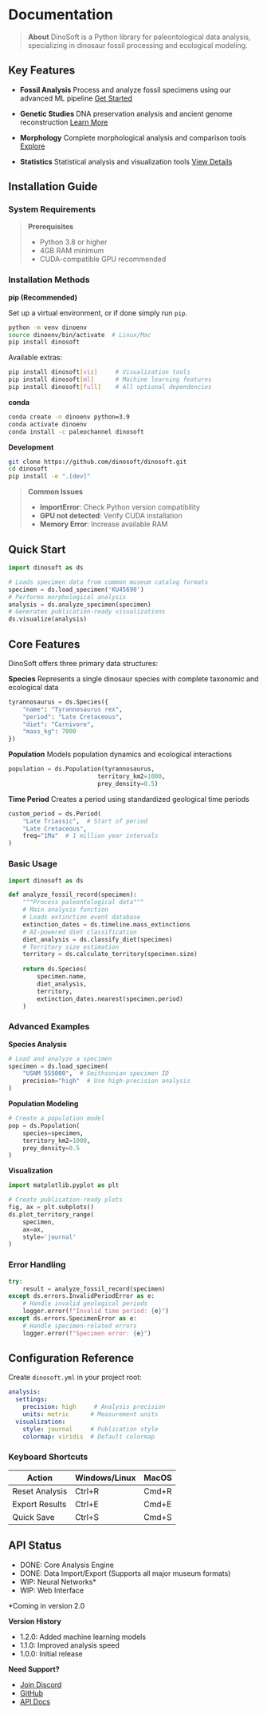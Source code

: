 # Documentation

> **About**
> DinoSoft is a Python library for paleontological data analysis, specializing in dinosaur fossil processing and ecological modeling.

## Key Features

- **Fossil Analysis**
    Process and analyze fossil specimens using our advanced ML pipeline
    [Get Started](https://example.com)

- **Genetic Studies**
    DNA preservation analysis and ancient genome reconstruction
    [Learn More](https://example.com)

- **Morphology**
    Complete morphological analysis and comparison tools
    [Explore](https://example.com)

- **Statistics**
    Statistical analysis and visualization tools
    [View Details](https://example.com)

## Installation Guide

### System Requirements

> **Prerequisites**
> - Python 3.8 or higher
> - 4GB RAM minimum
> - CUDA-compatible GPU recommended

### Installation Methods

**pip (Recommended)**

Set up a virtual environment, or if done simply run `pip`.
```bash
python -m venv dinoenv
source dinoenv/bin/activate  # Linux/Mac
pip install dinosoft
```

Available extras:
```bash
pip install dinosoft[viz]     # Visualization tools
pip install dinosoft[ml]      # Machine learning features
pip install dinosoft[full]    # All optional dependencies
```

**conda**
```bash
conda create -n dinoenv python=3.9
conda activate dinoenv
conda install -c paleochannel dinosoft
```

**Development**
```bash
git clone https://github.com/dinosoft/dinosoft.git
cd dinosoft
pip install -e ".[dev]"
```

> **Common Issues**
>
> - **ImportError**: Check Python version compatibility
> - **GPU not detected**: Verify CUDA installation
> - **Memory Error**: Increase available RAM

## Quick Start

```python
import dinosoft as ds

# Loads specimen data from common museum catalog formats
specimen = ds.load_specimen('KU45690')
# Performs morphological analysis
analysis = ds.analyze_specimen(specimen)
# Generates publication-ready visualizations
ds.visualize(analysis)
```

## Core Features

DinoSoft offers three primary data structures:

**Species**
Represents a single dinosaur species with complete taxonomic and ecological data

```python
tyrannosaurus = ds.Species({
    "name": "Tyrannosaurus rex",
    "period": "Late Cretaceous",
    "diet": "Carnivore",
    "mass_kg": 7000
})
```

**Population**
Models population dynamics and ecological interactions

```python
population = ds.Population(tyrannosaurus, 
                         territory_km2=1000, 
                         prey_density=0.5)
```

**Time Period**
Creates a period using standardized geological time periods

```python
custom_period = ds.Period(
    "Late Triassic",  # Start of period
    "Late Cretaceous",
    freq="1Ma"  # 1 million year intervals
)
```

### Basic Usage

```python
import dinosoft as ds

def analyze_fossil_record(specimen):
    """Process paleontological data"""
    # Main analysis function
    # Loads extinction event database
    extinction_dates = ds.timeline.mass_extinctions
    # AI-powered diet classification
    diet_analysis = ds.classify_diet(specimen)
    # Territory size estimation
    territory = ds.calculate_territory(specimen.size)
    
    return ds.Species(
        specimen.name,
        diet_analysis,
        territory,
        extinction_dates.nearest(specimen.period)
    )
```

### Advanced Examples

**Species Analysis**
```python
# Load and analyze a specimen
specimen = ds.load_specimen(
    "USNM 555000",  # Smithsonian specimen ID
    precision="high"  # Use high-precision analysis
)
```

**Population Modeling**
```python
# Create a population model
pop = ds.Population(
    species=specimen,
    territory_km2=1000,
    prey_density=0.5
)
```

**Visualization**
```python
import matplotlib.pyplot as plt

# Create publication-ready plots
fig, ax = plt.subplots()
ds.plot_territory_range(
    specimen, 
    ax=ax, 
    style='journal'
)
```

### Error Handling

```python
try:
    result = analyze_fossil_record(specimen)
except ds.errors.InvalidPeriodError as e:
    # Handle invalid geological periods
    logger.error(f"Invalid time period: {e}")
except ds.errors.SpecimenError as e:
    # Handle specimen-related errors
    logger.error(f"Specimen error: {e}")
```

## Configuration Reference

Create `dinosoft.yml` in your project root:

```yaml
analysis:
  settings:
    precision: high     # Analysis precision
    units: metric      # Measurement units
  visualization:
    style: journal     # Publication style
    colormap: viridis  # Default colormap
```

### Keyboard Shortcuts

| Action | Windows/Linux | MacOS |
|--------|--------------|-------|
| Reset Analysis | Ctrl+R | Cmd+R |
| Export Results | Ctrl+E | Cmd+E |
| Quick Save | Ctrl+S | Cmd+S |

## API Status

- DONE: Core Analysis Engine
- DONE: Data Import/Export (Supports all major museum formats)
- WIP: Neural Networks*
- WIP: Web Interface

*Coming in version 2.0

**Version History**

- 1.2.0: Added machine learning models
- 1.1.0: Improved analysis speed
- 1.0.0: Initial release

**Need Support?**
- [Join Discord](https://discord.gg/dinosoft)
- [GitHub](https://github.com/dinosoft/dinosoft)
- [API Docs](api/)